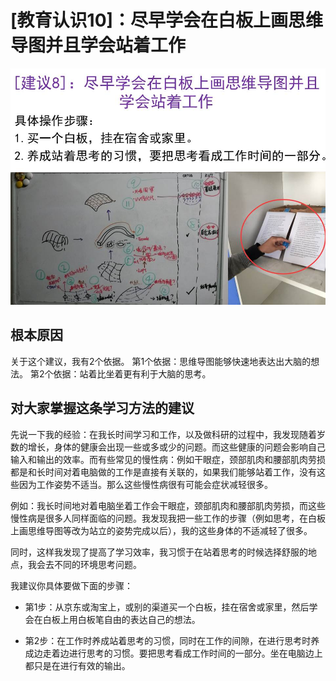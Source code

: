 # [教育认识10]：尽早学会在白板上画思维导图并且学会站着工作

![](/images/章4-最大限度利用现有教育系统的资源/10.尽早学会在白板上画思维导图并且学会站着工作/幻灯片17.JPG)

## 根本原因

关于这个建议，我有2个依据。
第1个依据：思维导图能够快速地表达出大脑的想法。
第2个依据：站着比坐着更有利于大脑的思考。

## 对大家掌握这条学习方法的建议

先说一下我的经验：在我长时间学习和工作，以及做科研的过程中，我发现随着岁数的增长，身体的健康会出现一些或多或少的问题。而这些健康的问题会影响自己输入和输出的效率。而有些常见的慢性病：例如干眼症，颈部肌肉和腰部肌肉劳损都是和长时间对着电脑做的工作是直接有关联的，如果我们能够站着工作，没有这些因为工作姿势不适当。那么这些慢性病很有可能会症状减轻很多。

例如：我长时间地对着电脑坐着工作会干眼症，颈部肌肉和腰部肌肉劳损，而这些慢性病是很多人同样面临的问题。我发现我把一些工作的步骤（例如思考，在白板上画思维导图等改为站立的姿势完成以后），我的这些身体的不适减轻了很多。

同时，这样我发现了提高了学习效率，我习惯于在站着思考的时候选择舒服的地点，我会去不同的环境思考问题。

我建议你具体要做下面的步骤：

- 第1步：从京东或淘宝上，或别的渠道买一个白板，挂在宿舍或家里，然后学会在白板上用白板笔自由的表达自己的想法。

- 第2步：在工作时养成站着思考的习惯，同时在工作的间隙，在进行思考时养成边走着边进行思考的习惯。要把思考看成工作时间的一部分。坐在电脑边上都只是在进行有效的输出。

